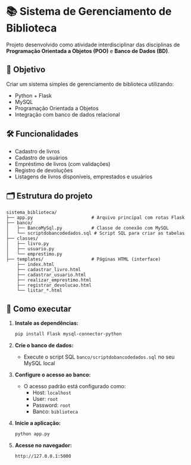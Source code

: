# 📚 Sistema de Gerenciamento de Biblioteca

Projeto desenvolvido como atividade interdisciplinar das disciplinas de **Programação Orientada a Objetos (POO)** e **Banco de Dados (BD)**.

## 🧠 Objetivo

Criar um sistema simples de gerenciamento de biblioteca utilizando:
- Python + Flask
- MySQL
- Programação Orientada a Objetos
- Integração com banco de dados relacional

## 🛠️ Funcionalidades

- Cadastro de livros
- Cadastro de usuários
- Empréstimo de livros (com validações)
- Registro de devoluções
- Listagens de livros disponíveis, emprestados e usuários

## 🗂️ Estrutura do projeto

```
sistema_biblioteca/
├── app.py                      # Arquivo principal com rotas Flask
├── banco/
│   ├── BancoMySql.py           # Classe de conexão com MySQL
│   └── scriptdobancodedados.sql # Script SQL para criar as tabelas
├── classes/
│   ├── livro.py
│   ├── usuario.py
│   └── emprestimo.py
├── templates/                  # Páginas HTML (interface)
    ├── index.html
    ├── cadastrar_livro.html
    ├── cadastrar_usuario.html
    ├── realizar_emprestimo.html
    ├── registrar_devolucao.html
    └── listar_*.html
```

## 🚀 Como executar

1. **Instale as dependências:**
   ```bash
   pip install Flask mysql-connector-python
   ```

2. **Crie o banco de dados:**
   - Execute o script SQL `banco/scriptdobancodedados.sql` no seu MySQL local

3. **Configure o acesso ao banco:**
   - O acesso padrão está configurado como:
     - Host: `localhost`
     - User: `root`
     - Password: `root`
     - Banco: `biblioteca`

4. **Inicie a aplicação:**
   ```bash
   python app.py
   ```

5. **Acesse no navegador:**
   ```
   http://127.0.0.1:5000
   ```
